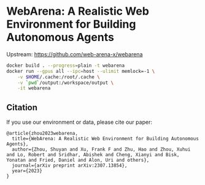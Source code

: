 # WebArena: A Realistic Web Environment for Building Autonomous Agents
Upstream: https://github.com/web-arena-x/webarena

```bash
docker build . --progress=plain -t webarena
docker run --gpus all --ipc=host --ulimit memlock=-1 \
    -v $HOME/.cache:/root/.cache \
    -v `pwd`/output:/workspace/output \
    -it webarena
```

## Citation
If you use our environment or data, please cite our paper:
```
@article{zhou2023webarena,
  title={WebArena: A Realistic Web Environment for Building Autonomous Agents},
  author={Zhou, Shuyan and Xu, Frank F and Zhu, Hao and Zhou, Xuhui and Lo, Robert and Sridhar, Abishek and Cheng, Xianyi and Bisk, Yonatan and Fried, Daniel and Alon, Uri and others},
  journal={arXiv preprint arXiv:2307.13854},
  year={2023}
}
```
